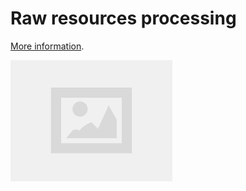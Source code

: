 # Raw resources processing

[More information](https://wiki.factorio.com/Furnace).

<!-- [The saved game with all blueprints](../saves/AwesomeFactorio%20-%20Raw%20Resources%20Processing.zip), inside the game book. -->

![Blueprints in the game](../images/RawResourcesProcessing/images.png)

